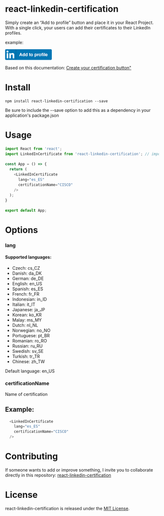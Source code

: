 # react-linkedin-certification

Simply create an “Add to profile” button and place it in your React Project. With a single click, your users can add their certificates to their LinkedIn profiles.

example:

![React](https://raw.githubusercontent.com/arepa-dev/TestComponents/master/files/en_US.png)


Based on this documentation:
[Create your certification button"](https://addtoprofile.linkedin.com/#certs)

# Install

```npm
npm install react-linkedin-certification --save
```

Be sure to include the --save option to add this as a dependency in your application's package.json

# Usage

```js
import React from 'react';
import LinkedInCertificate from 'react-linkedin-certification'; // import the component

const App = () => {
  return (
    <LinkedInCertificate
      lang="es_ES"
      certificationName="CISCO"
    />
  );
}

export default App;
```

# Options

### lang

#### Supported languages:

* Czech: cs_CZ
* Danish: da_DK
* German: de_DE
* English: en_US
* Spanish: es_ES
* French: fr_FR
* Indonesian: in_ID
* Italian: it_IT
* Japanese: ja_JP
* Korean: ko_KR
* Malay: ms_MY
* Dutch: nl_NL
* Norwegian: no_NO
* Portuguese: pt_BR
* Romanian: ro_RO
* Russian: ru_RU
* Swedish: sv_SE
* Turkish: tr_TR
* Chinese: zh_TW

Default language: en_US

### certificationName
Name of certification

## Example:

```js
  <LinkedInCertificate
    lang="es_ES"
    certificationName="CISCO"
  />
```

# Contributing
If someone wants to add or improve something, I invite you to collaborate directly in this repository: [react-linkedin-certification](https://github.com/gndx/react-linkedin-certification)

# License
react-linkedin-certification is released under the [MIT License](https://opensource.org/licenses/MIT).
